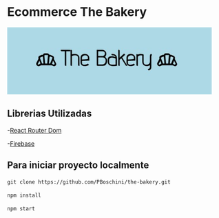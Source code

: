 # Ecommerce The Bakery
<!-- ` -->
![](public/Logo.jpg)


## Librerias Utilizadas
-[React Router Dom](https://v5.reactrouter.com/web/guides/quick-start)

-[Firebase](https://firebase.google.com/)

## Para iniciar proyecto localmente

```
git clone https://github.com/PBoschini/the-bakery.git 
```

```npm install```

```npm start```